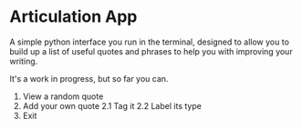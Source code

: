 # Articulation App

A simple python interface you run in the terminal, designed to allow you to build up a list of useful quotes and phrases to help you with improving your writing. 

It's a work in progress, but so far you can.

1. View a random quote
2. Add your own quote
	2.1 Tag it
	2.2 Label its type 
3. Exit

